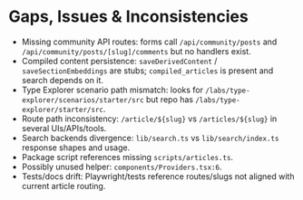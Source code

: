 # Gaps, Issues & Inconsistencies

- Missing community API routes: forms call `/api/community/posts` and `/api/community/posts/[slug]/comments` but no handlers exist.
- Compiled content persistence: `saveDerivedContent` / `saveSectionEmbeddings` are stubs; `compiled_articles` is present and search depends on it.
- Type Explorer scenario path mismatch: looks for `/labs/type-explorer/scenarios/starter/src` but repo has `/labs/type-explorer/starter/src`.
- Route path inconsistency: `/article/${slug}` vs `/articles/${slug}` in several UIs/APIs/tools.
- Search backends divergence: `lib/search.ts` vs `lib/search/index.ts` response shapes and usage.
- Package script references missing `scripts/articles.ts`.
- Possibly unused helper: `components/Providers.tsx:6`.
- Tests/docs drift: Playwright/tests reference routes/slugs not aligned with current article routing.

